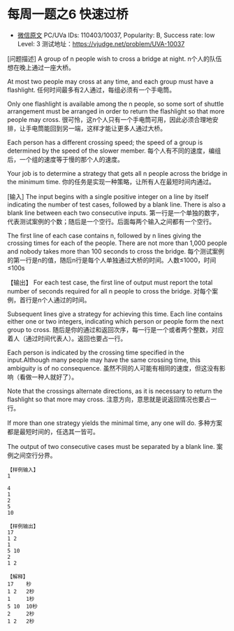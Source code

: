 # 每周一题之6 快速过桥
- [微信原文](https://mp.weixin.qq.com/s?__biz=MzU2NjEwMTc5MQ==&mid=2247483745&idx=2&sn=0ad9f7b35de529368a9bcad35af06a5c&chksm=fcb0d311cbc75a0735418fcd145501662ea5800766f82ccbcb64d39893e2a520a0541124ba86&mpshare=1&scene=23&srcid=0106rr1psznzde1TqtoSKa2K#rd)
PC/UVa IDs: 110403/10037,
Popularity: B,
Success rate: low Level: 3
测试地址：https://vjudge.net/problem/UVA-10037

[问题描述]
A group of n people wish to cross a bridge at night.
n个人的队伍想在晚上通过一座大桥。

At most two people may cross at any time, and each group must have a flashlight.
任何时间最多有2人通过，每组必须有一个手电筒。

Only one flashlight is available among the n people, so some sort of shuttle arrangement must be arranged in order to return the flashlight so that more people may cross.
很可怜，这n个人只有一个手电筒可用，因此必须合理地安排，让手电筒能回到另一端，这样才能让更多人通过大桥。

Each person has a different crossing speed; the speed of a group is determined by the speed of the slower member.
每个人有不同的速度，编组后，一个组的速度等于慢的那个人的速度。

Your job is to determine a strategy that gets all n people across the bridge in the minimum time.
你的任务是实现一种策略，让所有人在最短时间内通过。

[输入]
The input begins with a single positive integer on a line by itself indicating the number of test cases, followed by a blank line. There is also a blank line between each two consecutive inputs.
第一行是一个单独的数字，代表测试案例的个数；随后是一个空行。后面每两个输入之间都有一个空行。

The first line of each case contains n, followed by n lines giving the crossing times for each of the people. There are not more than 1,000 people and nobody takes more than 100 seconds to cross the bridge.
每个测试案例的第一行是n的值，随后n行是每个人单独通过大桥的时间。人数≤1000，时间≤100s

【输出】
For each test case, the first line of output must report the total number of seconds required for all n people to cross the bridge.
对每个案例，首行是n个人通过的时间。

Subsequent lines give a strategy for achieving this time. Each line contains either one or two integers, indicating which person or people form the next group to cross.
随后是你的通过和返回次序，每一行是一个或者两个整数，对应着人（通过时间代表人）。返回也要占一行。

Each person is indicated by the crossing time specified in the input.Although many people may have the same crossing time, this ambiguity is of no consequence.
虽然不同的人可能有相同的速度，但这没有影响（看做一种人就好了）。

Note that the crossings alternate directions, as it is necessary to return the flashlight so that more may cross.
注意方向，意思就是说返回情况也要占一行。

If more than one strategy yields the minimal time, any one will do.
多种方案都是最短时间的，任选其一皆可。

The output of two consecutive cases must be separated by a blank line.
案例之间空行分界。
```
【样例输入】
1

4
1
2
5
10

【样例输出】
17
1 2
1
5 10
2
1 2

【解释】
17    秒
1 2   2秒
1     1秒
5 10  10秒
2     2秒
1 2   2秒
```

